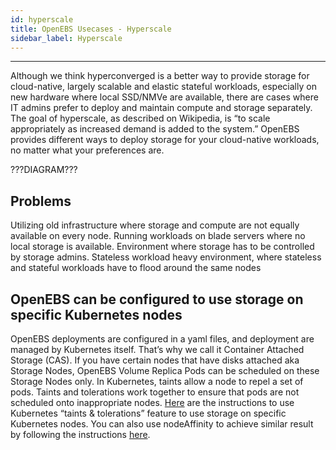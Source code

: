 ```yaml
---
id: hyperscale
title: OpenEBS Usecases - Hyperscale
sidebar_label: Hyperscale
---
```


------

Although we think hyperconverged is a better way to provide storage for cloud-native, largely scalable and elastic stateful workloads, especially on new hardware where local SSD/NMVe are available, there are cases where IT admins prefer to deploy and maintain compute and storage separately. The goal of hyperscale, as described on Wikipedia, is “to scale appropriately as increased demand is added to the system.” OpenEBS provides different ways to deploy storage for your cloud-native workloads, no matter what your preferences are.



???DIAGRAM???



## Problems

Utilizing old infrastructure where storage and compute are not equally available on every node. Running workloads on blade servers where no local storage is available. Environment where storage has to be controlled by storage admins. Stateless workload heavy environment, where stateless and stateful workloads have to  flood around the same nodes



## OpenEBS can be configured to use storage on specific Kubernetes nodes



OpenEBS deployments are configured in a yaml files, and deployment are managed by Kubernetes itself. That’s why we call it Container Attached Storage (CAS). If you have certain nodes that have disks attached aka Storage Nodes, OpenEBS Volume Replica Pods can be scheduled on these Storage Nodes only. In Kubernetes, taints allow a node to repel a set of pods. Taints and tolerations work together to ensure that pods are not scheduled onto inappropriate nodes. [Here](https://blog.openebs.io/how-do-i-configure-openebs-to-use-storage-on-specific-kubernetes-nodes-361e3e842a78) are the instructions to use Kubernetes “taints & tolerations” feature to use storage on specific Kubernetes nodes. You can also use nodeAffinity to achieve similar result by following the instructions [here](https://blog.openebs.io/how-do-i-pin-the-openebs-replica-pod-s-to-the-kubernetes-nodes-where-they-were-scheduled-2ba42e3015df). 



<!-- Hotjar Tracking Code for https://docs.openebs.io -->
<script>
   (function(h,o,t,j,a,r){
       h.hj=h.hj||function(){(h.hj.q=h.hj.q||[]).push(arguments)};
       h._hjSettings={hjid:785693,hjsv:6};
       a=o.getElementsByTagName('head')[0];
       r=o.createElement('script');r.async=1;
       r.src=t+h._hjSettings.hjid+j+h._hjSettings.hjsv;
       a.appendChild(r);
   })(window,document,'https://static.hotjar.com/c/hotjar-','.js?sv=');
</script>
<!-- Global site tag (gtag.js) - Google Analytics -->
<script async src="https://www.googletagmanager.com/gtag/js?id=UA-92076314-12"></script>
<script>
  window.dataLayer = window.dataLayer || [];
  function gtag(){dataLayer.push(arguments);}
  gtag('js', new Date());

  gtag('config', 'UA-92076314-12');
</script>

